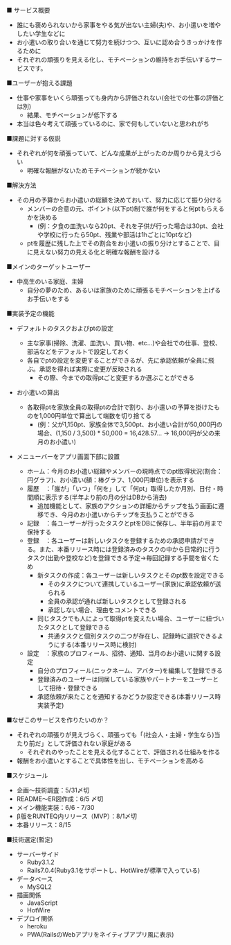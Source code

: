 ■ サービス概要
- 誰にも褒められないから家事をやる気が出ない主婦(夫)や、お小遣いを増やしたい学生などに
- お小遣いの取り合いを通じて努力を続けつつ、互いに認め合うきっかけを作るために
- それぞれの頑張りを見える化し、モチベーションの維持をお手伝いするサービスです。

■ユーザーが抱える課題
- 仕事や家事をいくら頑張っても身内から評価されない(会社での仕事の評価とは別)
  - 結果、モチベーションが低下する
- 本当は色々考えて頑張っているのに、家で何もしていないと思われがち

■課題に対する仮説
- それぞれが何を頑張っていて、どんな成果が上がったのか周りから見えづらい
  - 明確な報酬がないためモチベーションが続かない

■解決方法
- その月の予算からお小遣いの総額を決めておいて、努力に応じて振り分ける
  - メンバーの合意の元、ポイント(以下pt)制で誰が何をすると何ptもらえるかを決める
    - (例：夕食の皿洗いなら20pt、それを子供が行った場合は30pt、会社や学校に行ったら50pt、残業や部活は1hごとに10ptなど)
  - ptを履歴に残した上でその割合をお小遣いの振り分けとすることで、目に見えない努力の見える化と明確な報酬を設ける

■メインのターゲットユーザー
- 中高生のいる家庭、主婦
  - 自分の夢のため、あるいは家族のために頑張るモチベーションを上げるお手伝いをする

■実装予定の機能
  - デフォルトのタスクおよびptの設定
    - 主な家事(掃除、洗濯、皿洗い、買い物、etc...)や会社での仕事、登校、部活などをデフォルトで設定しておく
    - 各自でptの設定を変更することができるが、先に承認依頼が全員に飛ぶ。承認を得れば実際に変更が反映される
      - その際、今までの取得ptごと変更するか選ぶことができる

  - お小遣いの算出
    - 各取得ptを家族全員の取得ptの合計で割り、お小遣いの予算を掛けたものを1,000円単位で算出して端数を切り捨てる
      - (例：父が1,150pt、家族全体で3,500pt、お小遣い合計が50,000円の場合、(1,150 / 3,500) * 50,000 = 16,428.57... → 16,000円が父の来月のお小遣い)

  - メニューバーをアプリ画面下部に設置
    - ホーム：今月のお小遣い総額やメンバーの現時点でのpt取得状況(割合：円グラフ)、お小遣い(額：棒グラフ、1,000円単位)を表示する
    - 履歴　：「誰が」「いつ」「何を」して「何pt」取得したか月別、日付・時間順に表示する(半年より前の月の分はDBから消去)
      - 追加機能として、家族のアクションの詳細からチップを払う画面に遷移でき、今月のお小遣いからチップを支払うことができる
    - 記録　：各ユーザーが行ったタスクとptをDBに保存し、半年前の月まで保持する
    - 登録　：各ユーザーは新しいタスクを登録するための承認申請ができる。また、本番リリース時には登録済みのタスクの中から日常的に行うタスク(出勤や登校など)を登録できる予定→毎回記録する手間を省くため
      - 新タスクの作成：各ユーザーは新しいタスクとそのpt数を設定できる
        - そのタスクについて連携しているユーザー(家族)に承認依頼が送られる
        - 全員の承認が通れば新しいタスクとして登録される
        - 承認しない場合、理由をコメントできる
      - 同じタスクでも人によって取得ptを変えたい場合、ユーザーに紐づいたタスクとして登録できる
        - 共通タスクと個別タスクの二つが存在し、記録時に選択できるようにする(本番リリース時に検討)
    - 設定　：家族のプロフィール、招待、通知、当月のお小遣いに関する設定
      - 自分のプロフィール(ニックネーム、アバター)を編集して登録できる
      - 登録済みのユーザーは同居している家族やパートナーをユーザーとして招待・登録できる
      - 承認依頼が来たことを通知するかどうか設定できる(本番リリース時実装予定)

■なぜこのサービスを作りたいのか？
- それぞれの頑張りが見えづらく、頑張っても「(社会人・主婦・学生なら)当たり前だ」として評価されない家庭がある
  - それぞれのやったことを見える化することで、評価される仕組みを作る
- 報酬をお小遣いとすることで具体性を出し、モチベーションを高める

■スケジュール
- 企画〜技術調査：5/31〆切
- README〜ER図作成：6/5 〆切
- メイン機能実装：6/6 - 7/30
- β版をRUNTEQ内リリース（MVP）：8/1〆切
- 本番リリース：8/15

■技術選定(暫定)
- サーバーサイド
  - Ruby3.1.2
  - Rails7.0.4(Ruby3.1をサポートし、HotWireが標準で入っている)
- データベース
  - MySQL2
- 描画関係
  - JavaScript
  - HotWire
- デプロイ関係
  - heroku
  - PWA(RailsのWebアプリをネイティブアプリ風に表示)